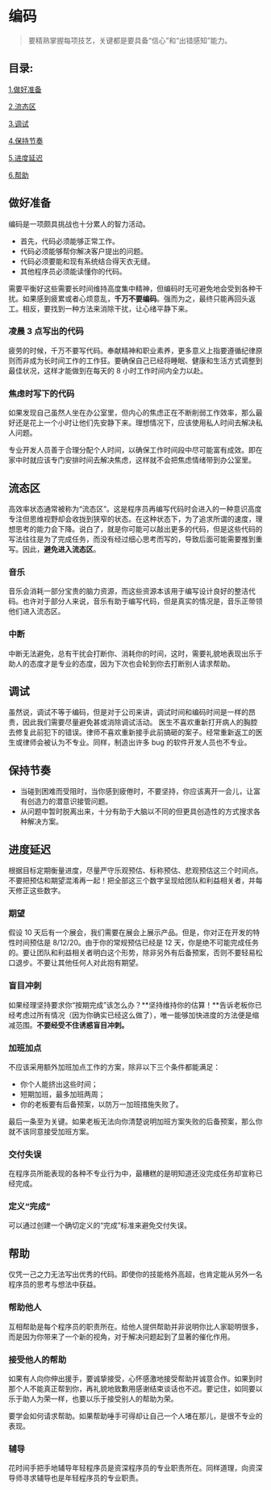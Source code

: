 # 编码

> 要精熟掌握每项技艺，关键都是要具备“信心”和“出错感知”能力。

## 目录:
[1.做好准备](#1)

[2.流态区](#2)

[3.调试](#3)

[4.保持节奏](#4)

[5.进度延迟](#5)

[6.帮助](#6)

## <span id = "1">做好准备</span>
编码是一项颇具挑战也十分累人的智力活动。

- 首先，代码必须能够正常工作。
- 代码必须能够帮你解决客户提出的问题。
- 代码必须要能和现有系统结合得天衣无缝。
- 其他程序员必须能读懂你的代码。

需要平衡好这些需要长时间维持高度集中精神，但编码时无可避免地会受到各种干扰。如果感到疲累或者心烦意乱，**千万不要编码**。强而为之，最终只能再回头返工。相反，要找到一种方法来消除干扰，让心绪平静下来。


### 凌晨 3 点写出的代码
疲劳的时候，千万不要写代码。奉献精神和职业素养，更多意义上指要遵循纪律原则而非成为长时间工作的工作狂。要确保自己已经将睡眠、健康和生活方式调整到最佳状况，这样才能做到在每天的 8 小时工作时间内全力以赴。

### 焦虑时写下的代码
如果发现自己虽然人坐在办公室里，但内心的焦虑正在不断削弱工作效率，那么最好还是花上一个小时让他们先安静下来。理想情况下，应该使用私人时间去解决私人问题。

专业开发人员善于合理分配个人时间，以确保工作时间段中尽可能富有成效。即在家中时就应该专门安排时间去解决焦虑，这样就不会把焦虑情绪带到办公室里。



## <span id = "2">流态区</span>
高效率状态通常被称为“流态区”。这是程序员再编写代码时会进入的一种意识高度专注但思维视野却会收拢到狭窄的状态。在这种状态下，为了追求所谓的速度，理想思考的能力会下降。说白了，就是你可能可以敲出更多的代码，但是这些代码的写法往往是为了完成任务，而没有经过细心思考而写的，导致后面可能需要推到重写。因此，**避免进入流态区**。

### 音乐
音乐会消耗一部分宝贵的脑力资源，而这些资源本该用于编写设计良好的整洁代码。也许对于部分人来说，音乐有助于编写代码，但是真实的情况是，音乐正带领他们进入流态区。

### 中断
中断无法避免，总有干扰会打断你、消耗你的时间，这时，需要礼貌地表现出乐于助人的态度才是专业的态度，因为下次也会轮到你去打断别人请求帮助。

## <span id = "3">调试</span>
虽然说，调试不等于编码，但是对于公司来讲，调试时间和编码时间是一样的昂贵，因此我们需要尽量避免甚或消除调试活动。
医生不喜欢重新打开病人的胸腔去修复此前犯下的错误。律师不喜欢重新接手此前搞砸的案子。经常重新返工的医生或律师会被认为不专业。同样，制造出许多 bug 的软件开发人员也不专业。

## <span id = "4">保持节奏</span>
- 当碰到困难而受阻时，当你感到疲倦时，不要坚持，你应该离开一会儿，让富有创造力的潜意识接管问题。
- 从问题中暂时脱离出来，十分有助于大脑以不同的但更具创造性的方式搜求各种解决方案。

## <span id = "5">进度延迟</span>
根据目标定期衡量进度，尽量严守乐观预估、标称预估、悲观预估这三个时间点。不要把预估和期望混淆再一起！把全部这三个数字呈现给团队和利益相关者，并每天修正这些数字。

### 期望
假设 10 天后有一个展会，我们需要在展会上展示产品。但是，你对正在开发的特性时间预估是 8/12/20。由于你的常规预估已经是 12 天，你是绝不可能完成任务的。要让团队和利益相关者明白这个形势，除非另外有后备预案，否则不要轻易松口退步。不要让其他任何人对此抱有期望。

### 盲目冲刺
如果经理坚持要求你“按期完成”该怎么办？**坚持维持你的估算！**告诉老板你已经考虑过所有情况（因为你确实已经这么做了），唯一能够加快进度的方法便是缩减范围。**不要经受不住诱惑盲目冲刺。**

### 加班加点
不应该采用额外加班加点工作的方案，除非以下三个条件都能满足：

- 你个人能挤出这些时间；
- 短期加班，最多加班两周；
- 你的老板要有后备预案，以防万一加班措施失败了。

最后一条至为关键。如果老板无法向你清楚说明加班方案失败的后备预案，那么你就不该同意接受加班方案。

### 交付失误
在程序员所能表现的各种不专业行为中，最糟糕的是明知道还没完成任务却宣称已经完成。

### 定义“完成”
可以通过创建一个确切定义的“完成”标准来避免交付失误。

## <span id = "6">帮助</span>
仅凭一己之力无法写出优秀的代码。即使你的技能格外高超，也肯定能从另外一名程序员的思考与想法中获益。

### 帮助他人
互相帮助是每个程序员的职责所在。给他人提供帮助并非说明你比人家聪明很多，而是因为你带来了一个新的视角，对于解决问题起到了显著的催化作用。

### 接受他人的帮助
如果有人向你伸出援手，要诚挚接受，心怀感激地接受帮助并诚意合作。如果到时那个人不能真正帮到你，再礼貌地致歉用感谢结束谈话也不迟。要记住，如同要以乐于助人为荣一样，也要以乐于接受别人的帮助为荣。

要学会如何请求帮助。如果帮助唾手可得却让自己一个人堵在那儿，是很不专业的表现。

### 辅导
花时间手把手地辅导年轻程序员是资深程序员的专业职责所在。同样道理，向资深导师寻求辅导也是年轻程序员的专业职责。








